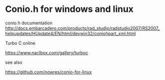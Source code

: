# Conio.h for windows and linux


conio.h documentation
http://docs.embarcadero.com/products/rad_studio/radstudio2007/RS2007_helpupdates/HUpdate4/EN/html/devwin32/coniohpart_xml.html

Turbo C online

https://www.naclbox.com/gallery/turboc


see also

https://github.com/nowres/conio-for-linux
